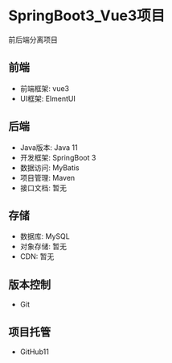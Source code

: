 
# SpringBoot3_Vue3项目

前后端分离项目

## 前端
- 前端框架: vue3
- UI框架: ElmentUI

## 后端

- Java版本: Java 11
- 开发框架: SpringBoot 3
- 数据访问: MyBatis
- 项目管理: Maven
- 接口文档: 暂无

## 存储

- 数据库: MySQL 
- 对象存储: 暂无
- CDN: 暂无

## 版本控制

- Git

## 项目托管

- GitHub11

